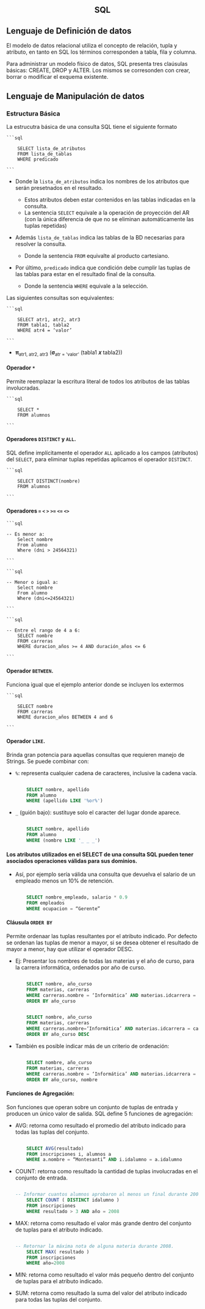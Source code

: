 <div>
<h2 align="center">SQL</h2>
</div>

## Lenguaje de Definición de datos
El modelo de datos relacional utiliza el concepto de relación, tupla y atributo, en tanto en SQL los términos corresponden a tabla, fila y columna.

Para administrar un modelo físico de datos, SQL presenta tres claúsulas básicas: CREATE, DROP y ALTER. Los mismos se corresonden con crear, borrar o modificar el exquema existente.

## Lenguaje de Manipulación de datos


### Estructura Básica

La estrucutra básica de una consulta SQL tiene el siguiente formato

	```sql

		SELECT lista_de_atributos
		FROM lista_de_tablas
		WHERE predicado

	```
	
- Donde la `lista_de_atributos` indica los nombres de los atributos que serán presetnados en el resultado. 
	- Estos atributos deben estar contenidos en las tablas indicadas en la consulta. 
	- La sentencia `SELECT` equivale a la operación de proyección del AR (con la única diferencia de que no se eliminan automáticamente las tuplas repetidas)
	
- Además `lista_de_tablas` indica las tablas de la BD necesarias para resolver la consulta.
	- Donde la sentencia `FROM` equivalte al producto cartesiano.
	
- Por último, `predicado` indica que condición debe cumplir las tuplas de las tablas para estar en el resultado final de la consulta.
	- Donde la sentencia `WHERE` equivale a la selección.

Las siguientes consultas son equivalentes:

	```sql

		SELECT atr1, atr2, atr3
		FROM tabla1, tabla2
		WHERE atr4 = ‘valor’

	```

- **π**<sub>atr1, atr2, atr3</sub> (**σ**<sub>atr = 'valor'</sub> (tabla1 **𝑥** tabla2))

#### Operador `*`
Permite reemplazar la escritura literal de todos los atributos de las tablas involucradas.

	```sql

		SELECT *
		FROM alumnos

	```
	
#### Operadores `DISTINCT` y `ALL`.
SQL define implícitamente el operador `ALL` aplicado a los campos (atributos) del `SELECT`, para eliminar tuplas repetidas aplicamos el operador `DISTINCT`.

	```sql

		SELECT DISTINCT(nombre)
		FROM alumnos

	```

#### Operadores `=` `<` `>` `>=` `<=` `<>`

	```sql
	
	-- Es menor a:
		Select nombre
		From alumno
		Where (dni > 24564321)
		
	```
	
	```sql
	
	-- Menor o igual a:
		Select nombre
		From alumno
		Where (dni<=24564321)

	```

	```sql

	-- Entre el rango de 4 a 6:
		SELECT nombre
		FROM carreras
		WHERE duracion_años >= 4 AND duración_años <= 6

	```

#### Operador `BETWEEN`.
Funciona igual que el ejemplo anterior donde se incluyen los extermos

	```sql
	
		SELECT nombre
		FROM carreras
		WHERE duracion_años BETWEEN 4 and 6

	```

#### Operador `LIKE`.
Brinda gran potencia para aquellas consultas que requieren manejo de Strings. Se puede combinar con:

- `%`: representa cualquier cadena de caracteres, inclusive la cadena vacía.

	```sql
	
		SELECT nombre, apellido
		FROM alumno
		WHERE (apellido LIKE '%or%')

	```

- `_` (guión bajo): sustituye solo el caracter del lugar donde aparece.
	
	```sql

		SELECT nombre, apellido
		FROM alumno
		WHERE (nombre LIKE '_ _ _')

	```


#### Los atributos utilizados en el SELECT de una consulta SQL pueden tener asociados operaciones válidas para sus dominios.
- Así, por ejemplo sería válida una consulta que devuelva el salario de un empleado menos un 10% de retención.

	```sql

		SELECT nombre_empleado, salario * 0.9
		FROM empleados
		WHERE ocupacion = “Gerente”

	```

#### Cláusula `ORDER BY`
Permite ordenaar las tuplas resultantes por el atributo indicado. Por defecto se ordenan las tuplas de menor a mayor, si se desea obtener el resultado de mayor a menor, hay que utilizar el operador DESC.

- Ej: Presentar los nombres de todas las materias y el año de
curso, para la carrera informática, ordenados por año de curso.

	
	```sql

		SELECT nombre, año_curso
		FROM materias, carreras
		WHERE carreras.nombre = ‘Informática’ AND materias.idcarrera = carreras.idcarrera
		ORDER BY año_curso

	```
	
	```sql

		SELECT nombre, año_curso
		FROM materias, carreras
		WHERE carreras.nombre=‘Informática’ AND materias.idcarrera = carreras.idcarrera
		ORDER BY año_curso DESC

	```
	
- También es posible indicar más de un criterio de ordenación:

	```sql
	
		SELECT nombre, año_curso
		FROM materias, carreras
		WHERE carreras.nombre = ‘Informática’ AND materias.idcarrera = carreras.idcarrera
		ORDER BY año_curso, nombre


	```

#### Funciones de Agregación:
Son funciones que operan sobre un conjunto de tuplas de entrada y producen un único valor de salida. SQL define 5 funciones de agregación:

- AVG: retorna como resultado el promedio del atributo indicado para todas las tuplas del conjunto.

	```sql

		SELECT AVG(resultado)
		FROM inscripciones i, alumnos a
		WHERE a.nombre = “Montesanti” AND i.idalumno = a.idalumno

	```

- COUNT: retorna como resultado la cantidad de tuplas involucradas en el conjunto de entrada.

	```sql
	
	-- Informar cuantos alumnos aprobaron al menos un final durante 2008.
		SELECT COUNT ( DISTINCT idalumno )
		FROM inscripciones
		WHERE resultado > 3 AND año = 2008

	```

- MAX: retorna como resultado el valor más grande dentro del conjunto de tuplas para el atributo indicado.

	```sql
	
	-- Retornar la máxima nota de alguna materia durante 2008.
		SELECT MAX( resultado )
		FROM inscripciones
		WHERE año=2008

	```

- MIN: retorna como resultado el valor más pequeño dentro del conjunto de tuplas para el atributo indicado.

- SUM: retorna como resultado la suma del valor del atributo indicado para todas las tuplas del conjunto.






	```sql



	```
